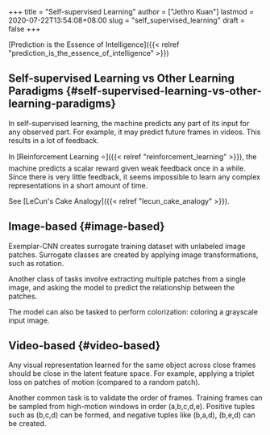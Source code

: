 +++
title = "Self-supervised Learning"
author = ["Jethro Kuan"]
lastmod = 2020-07-22T13:54:08+08:00
slug = "self_supervised_learning"
draft = false
+++

[Prediction is the Essence of Intelligence]({{< relref "prediction_is_the_essence_of_intelligence" >}})


## Self-supervised Learning vs Other Learning Paradigms {#self-supervised-learning-vs-other-learning-paradigms}

In self-supervised learning, the machine predicts any part of its input for any observed part. For example, it may predict future frames in videos. This results in a lot of feedback.

In [Reinforcement Learning ⭐]({{< relref "reinforcement_learning" >}}), the machine predicts a scalar reward given weak feedback once in a while. Since there is very little feedback, it seems impossible to learn any complex representations in a short amount of time.

See [LeCun's Cake Analogy]({{< relref "lecun_cake_analogy" >}}).


## Image-based {#image-based}

Exemplar-CNN creates surrogate training dataset with unlabeled image patches. Surrogate classes are created by applying image transformations, such as rotation.

Another class of tasks involve extracting multiple patches from a single image, and asking the model to predict the relationship between the patches.

The model can also be tasked to perform colorization: coloring a grayscale input image.


## Video-based {#video-based}

Any visual representation learned for the same object across close frames should be close in the latent feature space. For example, applying a triplet loss on patches of motion (compared to a random patch).

Another common task is to validate the order of frames. Training frames can be sampled from high-motion windows in order (a,b,c,d,e). Positive tuples such as (b,c,d) can be formed, and negative tuples like (b,a,d), (b,e,d) can be created.
